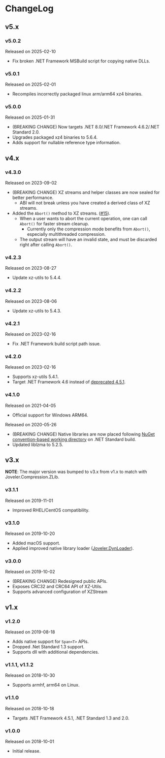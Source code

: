 # ChangeLog

## v5.x

### v5.0.2

Released on 2025-02-10

- Fix broken .NET Framework MSBuild script for copying native DLLs.

### v5.0.1

Released on 2025-02-01

- Recompiles incorrectly packaged linux arm/arm64 xz4 binaries.

### v5.0.0

Released on 2025-01-31

- (BREAKING CHANGE) Now targets .NET 8.0/.NET Framework 4.6.2/.NET Standard 2.0.
- Upgrades packaged xz4 binaries to 5.6.4.
- Adds support for nullable reference type information.

## v4.x

### v4.3.0

Released on 2023-09-02

- (BREAKING CHANGE) XZ streams and helper classes are now sealed for better performance.
    - ABI will not break unless you have created a derived class of XZ streams.
- Added the `Abort()` method to XZ streams. ([\#15](https://github.com/ied206/Joveler.Compression/pull/15)).
    - When a user wants to abort the current operation, one can call `Abort()` for faster stream cleanup.
        - Currently only the compression mode benefits from `Abort()`, especially multithreaded compression.
    - The output stream will have an invalid state, and must be discarded right after calling `Abort()`.
 
### v4.2.3

Released on 2023-08-27

- Update xz-utils to 5.4.4.

### v4.2.2

Released on 2023-08-06

- Update xz-utils to 5.4.3.

### v4.2.1

Released on 2023-02-16

- Fix .NET Framework build script path issue.

### v4.2.0

Released on 2023-02-16

- Supports xz-utils 5.4.1.
- Target .NET Framework 4.6 instead of [deprecated 4.5.1](https://devblogs.microsoft.com/dotnet/net-framework-4-5-2-4-6-4-6-1-will-reach-end-of-support-on-april-26-2022/).

### v4.1.0

Released on 2021-04-05

- Official support for Windows ARM64.

Released on 2020-05-26

- (BREAKING CHANGE) Native libraries are now placed following [NuGet convention-based working directory](https://docs.microsoft.com/en-US/nuget/create-packages/creating-a-package#create-the-nuspec-file) on .NET Standard build.
- Updated liblzma to 5.2.5.

## v3.x

**NOTE**: The major version was bumped to v3.x from v1.x to match with Joveler.Compression.ZLib.

### v3.1.1

Released on 2019-11-01

- Improved RHEL/CentOS compatibility.

### v3.1.0

Released on 2019-10-20

- Added macOS support.
- Applied improved native library loader ([Joveler.DynLoader](https://github.com/ied206/Joveler.DynLoader)).

### v3.0.0

Released on 2019-10-02

- (BREAKING CHANGE) Redesigned public APIs.
- Exposes CRC32 and CRC64 API of XZ-Utils.
- Supports advanced configuration of XZStream

## v1.x

### v1.2.0

Released on 2019-08-18

- Adds native support for `Span<T>` APIs.
- Dropped .Net Standard 1.3 support.
- Supports dll with additional dependencies.

### v1.1.1, v1.1.2

Released on 2018-10-30

- Supports armhf, arm64 on Linux.

### v1.1.0

Released on 2018-10-18

- Targets .NET Framework 4.5.1, .NET Standard 1.3 and 2.0.

### v1.0.0

Released on 2018-10-01

- Initial release.
